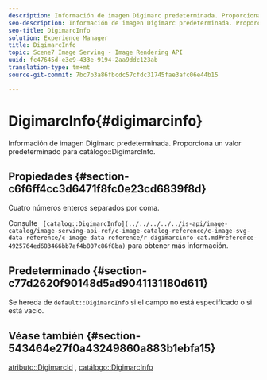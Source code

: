 ```yaml
---
description: Información de imagen Digimarc predeterminada. Proporciona un valor predeterminado para el catálogo DigimarcInfo.
seo-description: Información de imagen Digimarc predeterminada. Proporciona un valor predeterminado para el catálogo DigimarcInfo.
seo-title: DigimarcInfo
solution: Experience Manager
title: DigimarcInfo
topic: Scene7 Image Serving - Image Rendering API
uuid: fc47645d-e3e9-433e-9194-2aa9ddc123ab
translation-type: tm+mt
source-git-commit: 7bc7b3a86fbcdc57cfdc31745fae3afc06e44b15

---
```



# DigimarcInfo{#digimarcinfo}

Información de imagen Digimarc predeterminada. Proporciona un valor predeterminado para catálogo::DigimarcInfo.

## Propiedades {#section-c6f6ff4cc3d6471f8fc0e23cd6839f8d}

Cuatro números enteros separados por coma.

Consulte ` [catalog::DigimarcInfo](../../../../../is-api/image-catalog/image-serving-api-ref/c-image-catalog-reference/c-image-svg-data-reference/c-image-data-reference/r-digimarcinfo-cat.md#reference-4925764ed683466bb7af4b807c86f8ba)` para obtener más información.

## Predeterminado {#section-c77d2620f90148d5ad9041131180d611}

Se hereda de `default::DigimarcInfo` si el campo no está especificado o si está vacío.

## Véase también {#section-543464e27f0a43249860a883b1ebfa15}

[atributo::DigimarcId](../../../../../is-api/image-catalog/image-serving-api-ref/c-image-catalog-reference/c-attributes-reference/r-digimarcid.md#reference-33e3eca7f1874510904e5c8645cecd68) , [catálogo::DigimarcInfo](../../../../../is-api/image-catalog/image-serving-api-ref/c-image-catalog-reference/c-image-svg-data-reference/c-image-data-reference/r-digimarcinfo-cat.md#reference-4925764ed683466bb7af4b807c86f8ba)
